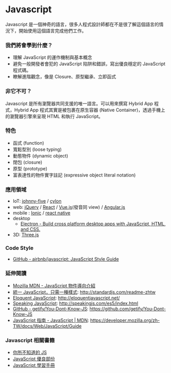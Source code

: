 # Javascript

Javascript 是一個神奇的語言，很多人程式設計師都在不是很了解這個語言的情況下，開始使用這個語言完成他們工作。

### 我們將會學到什麼？

* 理解 JavaScript 的運作機制與基本概念
* 避免一般開發者會犯的 JavaScript 陷阱和錯誤，寫出優良穩定的 JavaScript 程式碼。
* 瞭解進階觀念，像是 Closure、原型繼承、立即函式

### 非它不可？

Javascript 是所有瀏覽器共同支援的唯一語言。可以用來撰寫 Hybrid App 程式，Hybrid App 程式其實是被包裹在原生容器 (Native Container)，透過手機上的瀏覽器引擎來呈現 HTML 和執行 JavaScript。

### 特色

* 函式 (function)
* 寬鬆型別 (loose typing)
* 動態物件 (dynamic object)
* 閉包 (closure)
* 原型 (prototype)
* 富表達性的物件實字註記 (expressive object literal notation)

### 應用領域

* IoT: [johnny-five](http://johnny-five.io/) / [cylon](https://cylonjs.com/)
* web: [jQuery](https://jquery.com/) / [React](https://facebook.github.io/react/) / [Vue.js](https://vuejs.org/)(發音同 view) / [Angular.js](https://angularjs.org/)
* mobile : [Ionic](https://ionicframework.com/) / [react native](https://facebook.github.io/react-native/)
* desktop
  * [Electron - Build cross platform desktop apps with JavaScript, HTML, and CSS.](https://electron.atom.io/)
* 3D: [Three.js](https://threejs.org/)

### Code Style

* [GitHub - airbnb/javascript: JavaScript Style Guide](https://github.com/airbnb/javascript)

### 延伸閱讀

* [Mozilla MDN - JavaScript 物件導向介紹](https://developer.mozilla.org/zh-TW/docs/Web/JavaScript/Introduction_to_Object-Oriented_JavaScript)
* [統一 JavaScript，只需一種樣式](http://standardjs.com/readme-zhtw): http://standardjs.com/readme-zhtw
* [Eloquent JavaScript](http://eloquentjavascript.net/): http://eloquentjavascript.net/
* [Speaking JavaScript](http://speakingjs.com/es5/index.html): http://speakingjs.com/es5/index.html
* [GitHub - getify/You-Dont-Know-JS](https://github.com/getify/You-Dont-Know-JS): https://github.com/getify/You-Dont-Know-JS
* [JavaScript 指南 - JavaScript | MDN](https://developer.mozilla.org/zh-TW/docs/Web/JavaScript/Guide): https://developer.mozilla.org/zh-TW/docs/Web/JavaScript/Guide


### Javascript 相關書籍

* [你所不知道的 JS](http://www.books.com.tw/products/0010714615)
* [JavaScript 優良部份](http://www.books.com.tw/products/0010410726)
* [JavaScript 學習手冊](http://www.books.com.tw/products/0010736115)